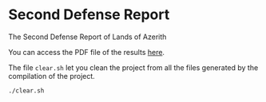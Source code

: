 # Second Defense Report

The Second Defense Report of Lands of Azerith

You can access the PDF file of the results [here](https://stonksindustries.github.io/Second_Defense_Report/Second_Defense_Report.pdf).

The file `clear.sh` let you clean the project from all the files generated by the compilation of the project.
```bash
./clear.sh
```